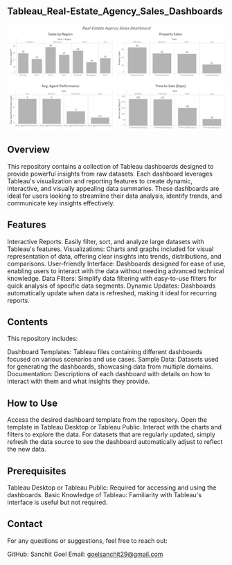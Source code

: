 ## Tableau_Real-Estate_Agency_Sales_Dashboards


![Dashboard](Real-Estate_Sales_Dashboard.PNG)


## Overview
This repository contains a collection of Tableau dashboards designed to provide powerful insights from raw datasets. Each dashboard leverages Tableau's visualization and reporting features to create dynamic, interactive, and visually appealing data summaries. These dashboards are ideal for users looking to streamline their data analysis, identify trends, and communicate key insights effectively.

## Features
Interactive Reports: Easily filter, sort, and analyze large datasets with Tableau's features.
Visualizations: Charts and graphs included for visual representation of data, offering clear insights into trends, distributions, and comparisons.
User-friendly Interface: Dashboards designed for ease of use, enabling users to interact with the data without needing advanced technical knowledge.
Data Filters: Simplify data filtering with easy-to-use filters for quick analysis of specific data segments.
Dynamic Updates: Dashboards automatically update when data is refreshed, making it ideal for recurring reports.

## Contents
This repository includes:

Dashboard Templates: Tableau files containing different dashboards focused on various scenarios and use cases.
Sample Data: Datasets used for generating the dashboards, showcasing data from multiple domains.
Documentation: Descriptions of each dashboard with details on how to interact with them and what insights they provide.

## How to Use
Access the desired dashboard template from the repository.
Open the template in Tableau Desktop or Tableau Public.
Interact with the charts and filters to explore the data.
For datasets that are regularly updated, simply refresh the data source to see the dashboard automatically adjust to reflect the new data.

## Prerequisites
Tableau Desktop or Tableau Public: Required for accessing and using the dashboards.
Basic Knowledge of Tableau: Familiarity with Tableau's interface is useful but not required.

## Contact
For any questions or suggestions, feel free to reach out:

GitHub: Sanchit Goel
Email: goelsanchit29@gmail.com